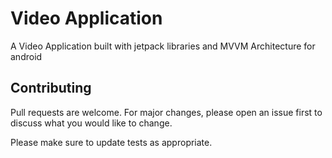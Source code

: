 # Video Application

A Video Application built with jetpack libraries and MVVM Architecture for android

## Contributing
Pull requests are welcome. For major changes, please open an issue first to discuss what you would like to change.

Please make sure to update tests as appropriate.
